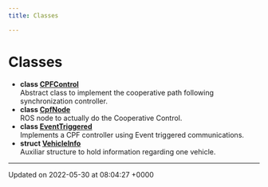 ```yaml
---
title: Classes

---
```


# Classes




* **class [CPFControl](/medusa_base/api/markdown/medusa_control/outer_loops_controllers/cpf_control/Classes/classCPFControl/)** <br>Abstract class to implement the cooperative path following synchronization controller. 
* **class [CpfNode](/medusa_base/api/markdown/medusa_control/outer_loops_controllers/cpf_control/Classes/classCpfNode/)** <br>ROS node to actually do the Cooperative Control. 
* **class [EventTriggered](/medusa_base/api/markdown/medusa_control/outer_loops_controllers/cpf_control/Classes/classEventTriggered/)** <br>Implements a CPF controller using Event triggered communications. 
* **struct [VehicleInfo](/medusa_base/api/markdown/medusa_control/outer_loops_controllers/cpf_control/Classes/structVehicleInfo/)** <br>Auxiliar structure to hold information regarding one vehicle. 



-------------------------------

Updated on 2022-05-30 at 08:04:27 +0000
